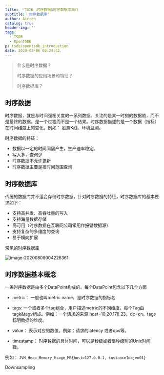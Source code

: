 ```yaml
---
title: 「TSDB」时序数据&时序数据库简介
subtitle: '时序数据库'
author: Airren
catalog: true
header-img: ''
tags:
  - TSDB
  - OpenTSDB
p: tsdb/opentsdb_introduction
date: 2020-08-06 00:24:42、
---
```


> 什么是时序数据？
>
> 时序数据的应用场景和特征？
>
> 时序数据库？

## 时序数据

时序数据，就是与时间强相关度的一系列数据。关注的是某一时刻的数据值，而不是最终的数据。是一个过程而不是一个结果。时序数据描述的是一个数据（指标）在时间维度上的变化。例如： 股票K线、环境监测。

时序数据的特征：

- 数据以一定的时间间隔产生，生产速率稳定。
- 写入多，查询少
- 时序数据不允许更新
- 时序数据主要是按时间范围查询

## 时序数据库

传统的数据库并不适合存储时序数据，针对时序数据的特征，时序数据库的基本要求如下：

- 支持高并发、高吞吐量的写入
- 支持海量数据存储
- 高可用（时序数据在互联网公司常用作报警数据源）
- 支持复杂的多维度的查询
- 易于横向扩展

[常见的时序数据库](https://db-engines.com/en/ranking/time+series+dbms) 

![image-20200806004226361](/Users/airren/Desktop/ByteGopher/airren_blog/source/_posts/tsdb/opentsdb_introduction/image-20200806004226361.png)



## 时序数据基本概念

一条时序数据是由多个DataPoint构成的。每个DataPoint包含以下几个方面

- metric： 一般也叫metric name，是时序数据的指标名

- tags: 一个或者多个tag组合，用户描述metric的不同维度。每个Tag由tagk&tagv组成。例如：一个请求的来源 host=10.20.178.23，dc=cn。tags标明数据的维度。
- value： 表示对应的数值。例如：请求的latency 或者qps等。
- timestamp： 时序数据的具体时间，可以是秒级或者毫秒级别的Unix时间戳。

例如： `JVM_Heap_Memory_Usage_MB{host=127.0.0.1, instanceId=jvm01}`



Downsampling